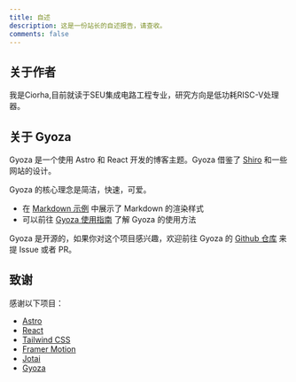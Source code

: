 ```yaml
---
title: 自述
description: 这是一份站长的自述报告，请查收。
comments: false
---
```


## 关于作者

我是Ciorha,目前就读于SEU集成电路工程专业，研究方向是低功耗RISC-V处理器。

## 关于 Gyoza

Gyoza 是一个使用 Astro 和 React 开发的博客主题。Gyoza 借鉴了 [Shiro](https://github.com/innei/Shiro) 和一些网站的设计。

Gyoza 的核心理念是简洁，快速，可爱。

- 在 [Markdown 示例](/posts/markdown) 中展示了 Markdown 的渲染样式
- 可以前往 [Gyoza 使用指南](/posts/guide) 了解 Gyoza 的使用方法

Gyoza 是开源的，如果你对这个项目感兴趣，欢迎前往 Gyoza 的 [Github 仓库](https://github.com/lxchapu/astro-gyoza) 来提 Issue 或者 PR。

## 致谢

感谢以下项目：

- [Astro](https://astro.build/)
- [React](https://reactjs.org/)
- [Tailwind CSS](https://tailwindcss.com/)
- [Framer Motion](https://www.framer.com/motion/)
- [Jotai](https://jotai.org/)
- [Gyoza](https://gyoza.lxchapu.com/)
